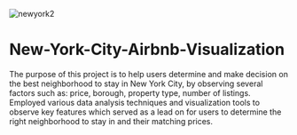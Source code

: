 ![newyork2](https://github.com/cwiredu1/New-York-City-Airbnb-Visualization/assets/121901813/8553616f-6f19-4750-a73f-bda212dc7e11)

# New-York-City-Airbnb-Visualization
The purpose of this project is to help users determine and make decision on the best neighborhood to stay in New York City, by observing several factors such as: price, borough, property type, number of listings. 
Employed various data analysis techniques and visualization tools to observe key features which served as a lead on for users to determine the right neighborhood to stay in and their matching prices.
